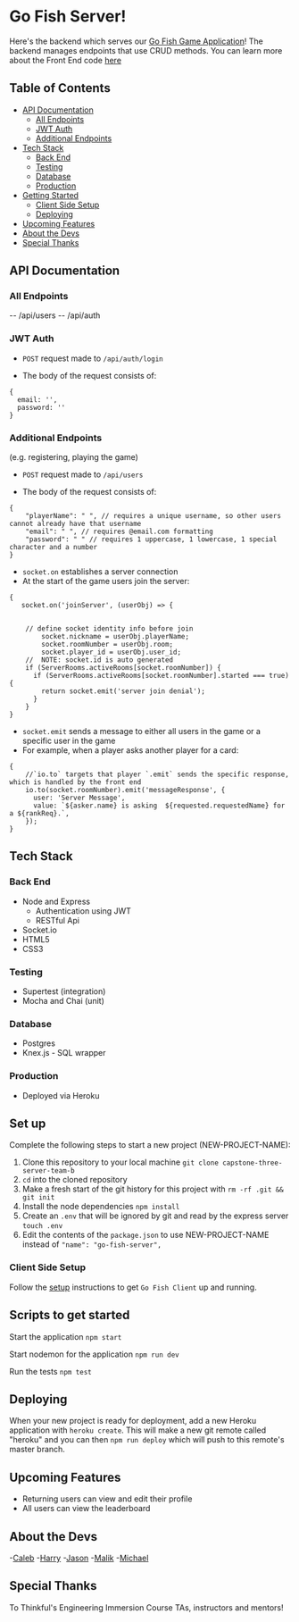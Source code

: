 # Go Fish Server!

Here's the backend which serves our [Go Fish Game Application](https://capstone-3-client-deploy.vercel.app/)! The backend manages endpoints that use CRUD methods. You can learn more about the Front End code [here](https://github.com/thinkful-ei-rabbit/capstone-three-client-team-b)

## Table of Contents

<!-- - [Demo Account](#Demo-Account)
- [Quick App Demo](#Quick-App-Demo) -->

- [API Documentation](#API-Documentation)
  - [All Endpoints](#All-Endpoints)
  - [JWT Auth](#JWT-Auth)
  - [Additional Endpoints](#Additional-Endpoints)
- [Tech Stack](#Tech-Stack)
  - [Back End](#Backend-End)
  - [Testing](#Testing)
  - [Database](#Database)
  - [Production](#Production)
- [Getting Started](#Set-up)
  - [Client Side Setup](#Frontend-Setup)
  <!-- - [Scripts to get started](#Scripts-to-get-started) -->
  - [Deploying](#Deploying)
- [Upcoming Features](#Upcoming-Features)
- [About the Devs](#About-the-Devs)
- [Special Thanks](#Special-Thanks)

## API Documentation

### All Endpoints

-- /api/users
-- /api/auth

<!-- -- socket? -->
<!-- -- /api/game -->

### JWT Auth

- `POST` request made to `/api/auth/login`

* The body of the request consists of:

```
{
  email: '',
  password: ''
}
```

### Additional Endpoints

(e.g. registering, playing the game)

- `POST` request made to `/api/users`

* The body of the request consists of:

```
{
    "playerName": " ", // requires a unique username, so other users cannot already have that username
    "email": " ", // requires @email.com formatting
    "password": " " // requires 1 uppercase, 1 lowercase, 1 special character and a number
}
```

<!-- socket.io endpoints explained here -->

- `socket.on` establishes a server connection
- At the start of the game users join the server:

```
{
   socket.on('joinServer', (userObj) => {


    // define socket identity info before join
        socket.nickname = userObj.playerName;
        socket.roomNumber = userObj.room;
        socket.player_id = userObj.user_id;
    //  NOTE: socket.id is auto generated
    if (ServerRooms.activeRooms[socket.roomNumber]) {
      if (ServerRooms.activeRooms[socket.roomNumber].started === true) {
        return socket.emit('server join denial');
      }
    }
}
```

- `socket.emit` sends a message to either all users in the game or a specific user in the game
- For example, when a player asks another player for a card:

```
{
    //`io.to` targets that player `.emit` sends the specific response, which is handled by the front end
    io.to(socket.roomNumber).emit('messageResponse', {
      user: 'Server Message',
      value: `${asker.name} is asking  ${requested.requestedName} for a ${rankReq}.`,
    });
}
```

## Tech Stack

### Back End

- Node and Express
  - Authentication using JWT
  - RESTful Api
- Socket.io
- HTML5
- CSS3

### Testing

- Supertest (integration)
- Mocha and Chai (unit)

### Database

- Postgres
- Knex.js - SQL wrapper

### Production

- Deployed via Heroku

## Set up

Complete the following steps to start a new project (NEW-PROJECT-NAME):

1. Clone this repository to your local machine `git clone capstone-three-server-team-b`
2. `cd` into the cloned repository
3. Make a fresh start of the git history for this project with `rm -rf .git && git init`
4. Install the node dependencies `npm install`
5. Create an `.env` that will be ignored by git and read by the express server `touch .env`
6. Edit the contents of the `package.json` to use NEW-PROJECT-NAME instead of `"name": "go-fish-server",`

### Client Side Setup

Follow the [setup](https://github.com/thinkful-ei-rabbit/capstone-three-client-team-b) instructions to get `Go Fish Client` up and running.

## Scripts to get started

Start the application `npm start`

Start nodemon for the application `npm run dev`

Run the tests `npm test`

## Deploying

When your new project is ready for deployment, add a new Heroku application with `heroku create`. This will make a new git remote called "heroku" and you can then `npm run deploy` which will push to this remote's master branch.

## Upcoming Features

<!-- ### We're working dilligently to incorporate these next user stories! -->

- Returning users can view and edit their profile
- All users can view the leaderboard

## About the Devs

-[Caleb](https://github.com/cabejackson) -[Harry](https://github.com/cabejackson) -[Jason](https://github.com/cabejackson) -[Malik](https://github.com/cabejackson) -[Michael](https://github.com/cabejackson)

## Special Thanks

To Thinkful's Engineering Immersion Course TAs, instructors and mentors!
